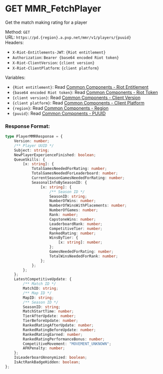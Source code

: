 <!--

This file is automatically generated!
Do not edit it directly!
See https://github.com/techchrism/valorant-api-docs/blob/trunk/contributing.md for more information.

-->

# GET MMR_FetchPlayer

Get the match making rating for a player  


Method: `GET`  
URL: `https://pd.{region}.a.pvp.net/mmr/v1/players/{puuid}`  
Headers:
 - `X-Riot-Entitlements-JWT`: `{Riot entitlement}`
 - `Authorization`: `Bearer {base64 encoded Riot token}`
 - `X-Riot-ClientVersion`: `{client version}`
 - `X-Riot-ClientPlatform`: `{client platform}`

Variables:
 - `{Riot entitlement}`: Read [Common Components - Riot Entitlement](../common-components.md#riot-entitlement)
 - `{base64 encoded Riot token}`: Read [Common Components - Riot Token](../common-components.md#riot-token)
 - `{client version}`: Read [Common Components - Client Version](../common-components.md#client-version)
 - `{client platform}`: Read [Common Components - Client Platform](../common-components.md#client-platform)
 - `{region}`: Read [Common Components - Region](../common-components.md#region)
 - `{puuid}`: Read [Common Components - PUUID](../common-components.md#puuid)


### Response Format:
```ts
type PlayerMMRResponse = {
    Version: number;
    /** Player UUID */
    Subject: string;
    NewPlayerExperienceFinished: boolean;
    QueueSkills: {
        [x: string]: {
            TotalGamesNeededForRating: number;
            TotalGamesNeededForLeaderboard: number;
            CurrentSeasonGamesNeededForRating: number;
            SeasonalInfoBySeasonID: {
                [x: string]: {
                    /** Season ID */
                    SeasonID: string;
                    NumberOfWins: number;
                    NumberOfWinsWithPlacements: number;
                    NumberOfGames: number;
                    Rank: number;
                    CapstoneWins: number;
                    LeaderboardRank: number;
                    CompetitiveTier: number;
                    RankedRating: number;
                    WinsByTier: {
                        [x: string]: number;
                    };
                    GamesNeededForRating: number;
                    TotalWinsNeededForRank: number;
                };
            };
        };
    };
    LatestCompetitiveUpdate: {
        /** Match ID */
        MatchID: string;
        /** Map ID */
        MapID: string;
        /** Season ID */
        SeasonID: string;
        MatchStartTime: number;
        TierAfterUpdate: number;
        TierBeforeUpdate: number;
        RankedRatingAfterUpdate: number;
        RankedRatingBeforeUpdate: number;
        RankedRatingEarned: number;
        RankedRatingPerformanceBonus: number;
        CompetitiveMovement: "MOVEMENT_UNKNOWN";
        AFKPenalty: number;
    };
    IsLeaderboardAnonymized: boolean;
    IsActRankBadgeHidden: boolean;
};
```
